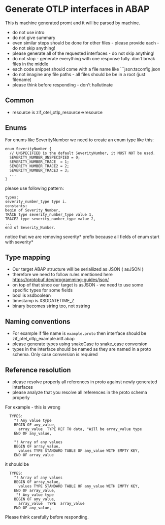 # Generate OTLP interfaces in ABAP

This is machine generated promt and it will be parsed by machine.

- do not use intro
- do not give summary
- even similar steps should be done for other files - please provide each - do not skip anything!
- please generate all of the requested interfaces - do not skip anything!
- do not stop - generate everything with one response fully. don't break files in the middle
- each code snippet should come with a file name like ```json:tsconfig.json
- do not imagine any file paths - all files should be be in a root (just filename)
- please think before responding - don't hallutinate

## Common

- resource is zif_otel_otlp_resource=>resource

## Enums

For enums like SeverityNumber we need to create an enum type like this:

```
enum SeverityNumber {
  // UNSPECIFIED is the default SeverityNumber, it MUST NOT be used.
  SEVERITY_NUMBER_UNSPECIFIED = 0;
  SEVERITY_NUMBER_TRACE  = 1;
  SEVERITY_NUMBER_TRACE2 = 2;
  SEVERITY_NUMBER_TRACE3 = 3;
  ...
}
```

please use following pattern:

```
types:
severity_number_type type i.
constants:
begin of Severity_Number,
TRACE type severity_number_type value 1,
TRACE2 type severity_number_type value 2,
...
end of Severity_Number.
```

notice that we are removing severity* prefix because all fields of enum start with severity*

## Type mapping

- Our target ABAP structure will be serialiized as JSON ( asJSON )
- therefore we need to follow rules mentioned here https://protobuf.dev/programming-guides/json/
- on top of that since our target is asJSON - we need to use some specific types for some fields
- bool is xsdboolean
- timestamp is XSDDATETIME_Z
- binary becomes string too, not xstring

## Naming conventions

- For example if file name is `example.proto` then interface should be zif_otel_otlp_example.intf.abap
- please generate types using snakeCase to snake_case conversion
- types in the interface should be named as they are named in a proto schema. Only case conversion is required

## Reference resolution

- please resolve properly all references in proto against newly generated interfaces
- please analyze that you resolve all references in the proto schema properly

For example - this is wrong

```
  TYPES:
    "! Any value type
    BEGIN OF any_value,
      array_value  TYPE REF TO data, "Will be array_value type
    END OF any_value,

    "! Array of any values
    BEGIN OF array_value,
      values TYPE STANDARD TABLE OF any_value WITH EMPTY KEY,
    END OF array_value
```

it should be

```
  TYPES:
    "! Array of any values
    BEGIN OF array_value,
      values TYPE STANDARD TABLE OF any_value WITH EMPTY KEY,
    END OF array_value,
     "! Any value type
    BEGIN OF any_value,
      array_value  TYPE  array_value
    END OF any_value,
```

Please think carefully before responding.
